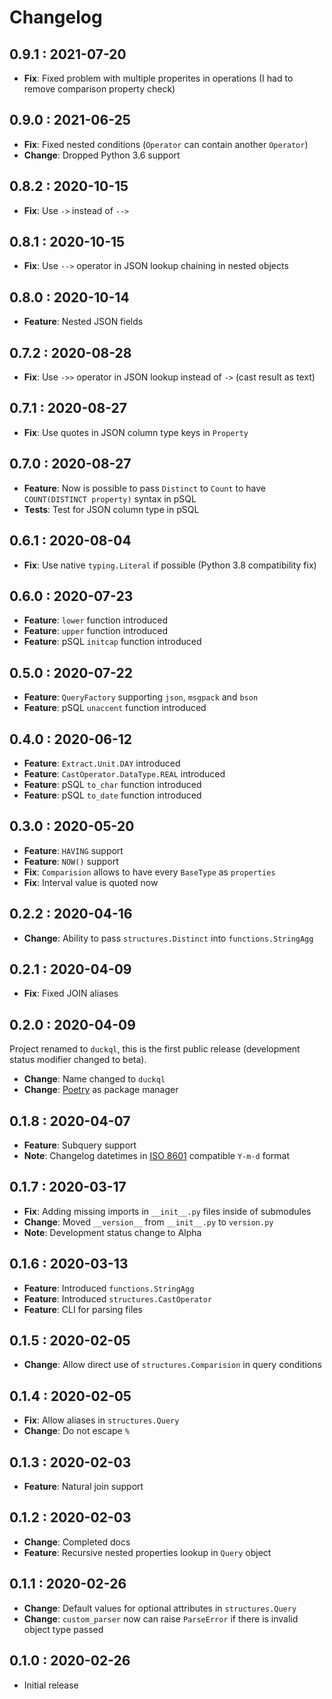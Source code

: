 # Changelog

## 0.9.1 : 2021-07-20

- **Fix**: Fixed problem with multiple properites in operations (I had to remove comparison property check)

## 0.9.0 : 2021-06-25

- **Fix**: Fixed nested conditions (`Operator` can contain another `Operator`)
- **Change**: Dropped Python 3.6 support

## 0.8.2 : 2020-10-15

- **Fix**: Use `->` instead of `-->`

## 0.8.1 : 2020-10-15

- **Fix**: Use `-->` operator in JSON lookup chaining in nested objects

## 0.8.0 : 2020-10-14

- **Feature**: Nested JSON fields

## 0.7.2 : 2020-08-28

- **Fix**: Use `->>` operator in JSON lookup instead of `->` (cast result as text)

## 0.7.1 : 2020-08-27

- **Fix**: Use quotes in JSON column type keys in `Property`

## 0.7.0 : 2020-08-27

- **Feature**: Now is possible to pass `Distinct` to `Count` to have `COUNT(DISTINCT property)` syntax in pSQL
- **Tests**: Test for JSON column type in pSQL

## 0.6.1 : 2020-08-04

- **Fix**: Use native `typing.Literal` if possible (Python 3.8 compatibility fix)

## 0.6.0 : 2020-07-23

- **Feature**: `lower` function introduced
- **Feature**: `upper` function introduced
- **Feature**: pSQL `initcap` function introduced

## 0.5.0 : 2020-07-22

- **Feature**: `QueryFactory` supporting `json`, `msgpack` and `bson`
- **Feature**: pSQL `unaccent` function introduced

## 0.4.0 : 2020-06-12

- **Feature**: `Extract.Unit.DAY` introduced
- **Feature**: `CastOperator.DataType.REAL` introduced
- **Feature**: pSQL `to_char` function introduced
- **Feature**: pSQL `to_date` function introduced

## 0.3.0 : 2020-05-20

- **Feature**: `HAVING` support
- **Feature**: `NOW()` support
- **Fix**: `Comparision` allows to have every `BaseType` as `properties`
- **Fix**: Interval value is quoted now

## 0.2.2 : 2020-04-16

- **Change**: Ability to pass `structures.Distinct` into `functions.StringAgg`

## 0.2.1 : 2020-04-09

- **Fix**: Fixed JOIN aliases

## 0.2.0 : 2020-04-09

Project renamed to `duckql`, this is the first public release (development status modifier changed to beta).

- **Change**: Name changed to `duckql`
- **Change**: [Poetry](https://python-poetry.org/) as package manager

## 0.1.8 : 2020-04-07

- **Feature**: Subquery support
- **Note**: Changelog datetimes in [ISO 8601](https://en.wikipedia.org/wiki/ISO_8601) compatible `Y-m-d` format

## 0.1.7 : 2020-03-17

- **Fix**: Adding missing imports in `__init__.py` files inside of submodules
- **Change**: Moved `__version__` from `__init__.py` to `version.py`
- **Note**: Development status change to Alpha

## 0.1.6 : 2020-03-13

- **Feature**: Introduced `functions.StringAgg`
- **Feature**: Introduced `structures.CastOperator`
- **Feature**: CLI for parsing files

## 0.1.5 : 2020-02-05

- **Change**: Allow direct use of `structures.Comparision` in query conditions

## 0.1.4 : 2020-02-05

- **Fix**: Allow aliases in `structures.Query`
- **Change**: Do not escape `%`

## 0.1.3 : 2020-02-03

- **Feature**: Natural join support

## 0.1.2 : 2020-02-03

- **Change**: Completed docs
- **Feature**: Recursive nested properties lookup in `Query` object

## 0.1.1 : 2020-02-26

- **Change**: Default values for optional attributes in `structures.Query`
- **Change**: `custom_parser` now can raise `ParseError` if there is invalid object type passed

## 0.1.0 : 2020-02-26

- Initial release
